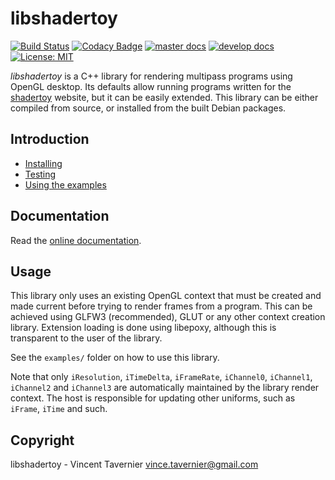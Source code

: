# libshadertoy

[![Build Status](https://travis-ci.com/vtavernier/libshadertoy.svg?token=qW3fGvxWik6fwUsruShT&branch=master)](https://travis-ci.com/vtavernier/libshadertoy) [![Codacy Badge](https://api.codacy.com/project/badge/Grade/395ff6e1a5ff42cc935229139ad0a5de)](https://www.codacy.com?utm_source=github.com&amp;utm_medium=referral&amp;utm_content=vtavernier/libshadertoy&amp;utm_campaign=Badge_Grade) [![master docs](https://img.shields.io/badge/docs-master-blue.svg)](https://vtavernier.github.io/libshadertoy/) [![develop docs](https://img.shields.io/badge/docs-develop-blue.svg)](https://vtavernier.github.io/libshadertoy/develop/) [![License: MIT](https://img.shields.io/badge/license-MIT-blue.svg)](https://opensource.org/licenses/MIT)

*libshadertoy* is a C++ library for rendering multipass programs using OpenGL
desktop. Its defaults allow running programs written for the
[shadertoy](https://www.shadertoy.com) website, but it can be easily extended.
This library can be either compiled from source, or installed from the built
Debian packages.

## Introduction

* [Installing](docs/INSTALL.md)
* [Testing](docs/TESTING.md)
* [Using the examples](docs/EXAMPLES.md)

## Documentation

Read the [online documentation](https://vtavernier.github.io/libshadertoy/).

## Usage

This library only uses an existing OpenGL context that must be created and made
current before trying to render frames from a program. This can be
achieved using GLFW3 (recommended), GLUT or any other context creation library.
Extension loading is done using libepoxy, although this is transparent to the
user of the library.

See the `examples/` folder on how to use this library.

Note that only `iResolution`, `iTimeDelta`, `iFrameRate`, `iChannel0`,
`iChannel1`, `iChannel2` and `iChannel3` are automatically maintained by the
library render context. The host is responsible for updating other uniforms,
such as `iFrame`, `iTime` and such.

## Copyright

libshadertoy - Vincent Tavernier <vince.tavernier@gmail.com>
